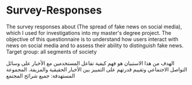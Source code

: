 # Survey-Responses
The survey responses about (The spread of fake news on social media), which I used for investigations into my master's degree project.
The objective of this questionnaire is to understand how users interact with news on social media and to assess their ability to distinguish fake news.
Target group: all segments of society

الهدف من هذا الاستبيان هو فهم كيفية تفاعل المستخدمين مع الأخبار على وسائل التواصل الاجتماعي وتقييم قدرتهم على التمييز بين الأخبار الحقيقية والمزيفة.
المجموعة المستهدفة: جميع شرائح المجتمع

